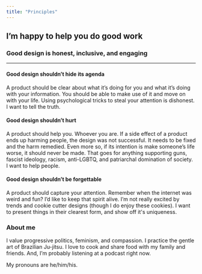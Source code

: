 ```yaml
---
title: "Principles"
---
```


## I’m happy to help you do good work

### Good design is honest, inclusive, and engaging

***

#### Good design shouldn’t hide its agenda
A product should be clear about what it’s doing for you and what it’s doing with your information. You should be able to make use of it and move on with your life. Using psychological tricks to steal your attention is dishonest. I want to tell the truth.

#### Good design shouldn’t hurt
A product should help you. Whoever you are. If a side effect of a product ends up harming people, the design was not successful. It needs to be fixed and the harm remedied. Even more so, if its intention is make someone’s life worse, it should never be made. That goes for anything supporting guns, fascist ideology, racism, anti-LGBTQ, and patriarchal domination of society. I want to help people.

#### Good design shouldn’t be forgettable
A product should capture your attention. Remember when the internet was weird and fun? I’d like to keep that spirit alive. I’m not really excited by trends and cookie cutter designs (though I do enjoy these cookies). I want to present things in their clearest form, and show off it's uniqueness.

### About me
I value progressive politics, feminism, and compassion. I practice the gentle art of Brazilian Ju-jitsu. I love to cook and share food with my family and friends. And, I’m probably listening at a podcast right now.

My pronouns are he/him/his.
